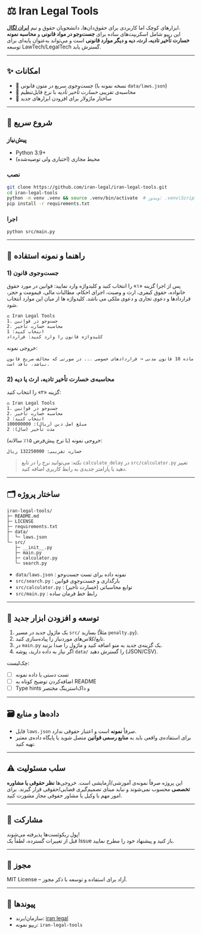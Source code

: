 # ⚖️ Iran Legal Tools

ابزارهای کوچک اما کاربردی برای حقوق‌دان‌ها، دانشجویان حقوق و تیم **[ایران لگال](https://www.iran-legal.com)**.  
این ریپو شامل اسکریپت‌های ساده برای **جست‌وجو در مواد قانونی** و **محاسبه نمونه خسارت تأخیر تادیه، ارث، دیه و دیگر موارد قانونی** است و می‌تواند به‌عنوان پایه‌ای برای توسعه LawTech/LegalTech گسترش یابد.

---

## ✨ امکانات
- 🔎 جست‌وجوی سریع در متون قانونی (نسخه نمونه با `data/laws.json`)
- 🧮 محاسبه‌ی تقریبی *خسارت تأخیر تأدیه* با نرخ قابل‌تنظیم
- 🧱 ساختار ماژولار برای افزودن ابزارهای جدید

---

## 🚀 شروع سریع

### پیش‌نیاز
- Python 3.9+
- محیط مجازی (اختیاری ولی توصیه‌شده)

### نصب
```bash
git clone https://github.com/iran-legal/iran-legal-tools.git
cd iran-legal-tools
python -m venv .venv && source .venv/bin/activate  # ویندوز: .venv\Scripts\activate
pip install -r requirements.txt
```

### اجرا
```bash
python src/main.py
```

---

## 🧭 راهنما و نمونه استفاده

### 1) جست‌وجوی قانون
پس از اجرا گزینه «۱» را انتخاب کنید و کلیدواژه وارد نمایید:
قوانین در مورد حقوق خانواده، حقوق کیفری، ارث و وصیت، اجرای احکام، مطالبات مالی، قیمومت و حجر، قراردادها و دعوی تجاری و دعوی ملکی می باشد. کلیدواژه ها از میان این موارد انتخاب شود.
```
⚖️ Iran Legal Tools
1. جست‌وجو در قوانین
2. محاسبه خسارت تأخیر
انتخاب کنید: 1
کلیدواژه قانون را وارد کنید: قرارداد
```
خروجی نمونه:
```
ماده 10 قانون مدنی → قراردادهای خصوصی ... در صورتی که مخالف صریح قانون نباشد، نافذ است.
```

### 2) محاسبه‌ی خسارت تأخیر تادیه، ارث یا دیه
گزینه «۲» را انتخاب کنید:
```
⚖️ Iran Legal Tools
1. جست‌وجو در قوانین
2. محاسبه خسارت تأخیر
انتخاب کنید: 2
مبلغ اصل دین (ریال): 100000000
مدت تأخیر (سال): 2
```
خروجی نمونه (با نرخ پیش‌فرض ۱۵٪ سالانه):
```
خسارت تقریبی: 132250000 ریال
```

> نکته: می‌توانید نرخ را در تابع `calculate_delay` در `src/calculator.py` تغییر دهید یا پارامتر جدیدی به رابط کاربری اضافه کنید.

---

## 🗂️ ساختار پروژه
```
iran-legal-tools/
├─ README.md
├─ LICENSE
├─ requirements.txt
├─ data/
│  └─ laws.json
└─ src/
   ├─ __init__.py
   ├─ main.py
   ├─ calculator.py
   └─ search.py
```

- `data/laws.json` : نمونه داده برای تست جست‌وجو  
- `src/search.py` : بارگذاری و جست‌وجوی قوانین  
- `src/calculator.py` : توابع محاسباتی (خسارت تأخیر)  
- `src/main.py` : رابط خط فرمان ساده

---

## 🧩 توسعه و افزودن ابزار جدید
1. یک ماژول جدید در مسیر `src/` بسازید (مثلاً `penalty.py`).
2. تابع/کلاس‌های موردنیاز را پیاده‌سازی کنید.
3. در `main.py` یک گزینه‌ی جدید به منو اضافه کنید و ماژول را صدا بزنید.
4. اگر نیاز به داده دارید، پوشه `data/` را گسترش دهید (JSON/CSV).

چک‌لیست:
- [ ] تست دستی با داده نمونه  
- [ ] اضافه‌کردن توضیح کوتاه به README  
- [ ] Type hints و داک‌استرینگ مختصر

---

## 🗃️ داده‌ها و منابع
- فایل `laws.json` صرفاً **نمونه** است و اعتبار حقوقی ندارد.  
- برای استفاده‌ی واقعی باید به **منابع رسمی قوانین** متصل شوید یا پایگاه داده‌ی معتبر تهیه کنید.

---

## ⚠️ سلب مسئولیت
این پروژه صرفاً نمونه‌ی آموزشی/آزمایشی است. خروجی‌ها **نظر حقوقی یا مشاوره تخصصی** محسوب نمی‌شوند و نباید مبنای تصمیم‌گیری قضایی/حقوقی قرار گیرند. برای امور مهم با وکیل یا مشاور حقوقی مجاز مشورت کنید.

---

## 🤝 مشارکت
پول ریکوئست‌ها پذیرفته می‌شوند!  
قبل از تغییرات گسترده، لطفاً یک Issue باز کنید و پیشنهاد خود را مطرح نمایید.

---

## 📜 مجوز
MIT License – آزاد برای استفاده و توسعه با ذکر مجوز.

---

## 🔗 پیوندها
- سازمان/برند: [iran legal](https://www.iran-legal.com)  
- ریپو نمونه: `iran-legal-tools`
